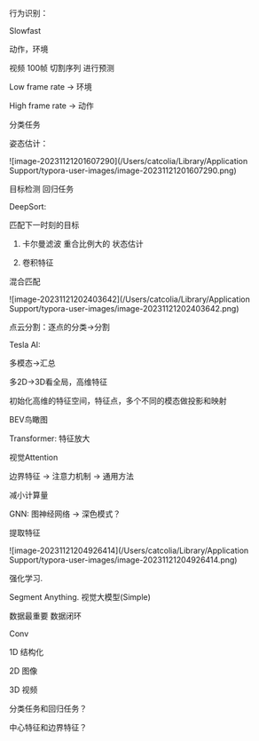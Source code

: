 行为识别：

Slowfast

动作，环境

视频 100帧 切割序列 进行预测

Low frame rate -> 环境

High frame rate -> 动作

分类任务



姿态估计：

![image-20231121201607290](/Users/catcolia/Library/Application Support/typora-user-images/image-20231121201607290.png)

目标检测    回归任务



DeepSort:

匹配下一时刻的目标

1. 卡尔曼滤波 重合比例大的 状态估计

2. 卷积特征

混合匹配

![image-20231121202403642](/Users/catcolia/Library/Application Support/typora-user-images/image-20231121202403642.png)



点云分割：逐点的分类->分割



Tesla AI: 

多模态->汇总 

多2D->3D看全局，高维特征

初始化高维的特征空间，特征点，多个不同的模态做投影和映射

BEV鸟瞰图



Transformer: 特征放大

视觉Attention

边界特征 -> 注意力机制 -> 通用方法

减小计算量



GNN: 图神经网络 -> 深色模式？

提取特征

![image-20231121204926414](/Users/catcolia/Library/Application Support/typora-user-images/image-20231121204926414.png)



强化学习.



Segment Anything. 视觉大模型(Simple)

数据最重要 数据闭环



Conv

1D 结构化

2D 图像

3D 视频



分类任务和回归任务？

中心特征和边界特征？

